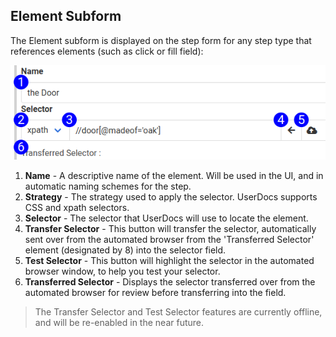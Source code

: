 ## Element Subform

The Element subform is displayed on the step form for any step type that references elements (such as click or fill field):

![Element Form Reference](images/element_subform_reference.png)

1. **Name** - A descriptive name of the element. Will be used in the UI, and in automatic naming schemes for the step.
2. **Strategy** - The strategy used to apply the selector. UserDocs supports CSS and xpath selectors.
3. **Selector** - The selector that UserDocs will use to locate the element.
4. **Transfer Selector** - This button will transfer the selector, automatically sent over from the automated browser from the 'Transferred Selector' element (designated by 8) into the selector field.
5. **Test Selector** - This button will highlight the selector in the automated browser window, to help you test your selector.
6. **Transferred Selector** - Displays the selector transferred over from the automated browser for review before transferring into the field.


> The Transfer Selector and Test Selector features are currently offline, and will be re-enabled in the near future.
